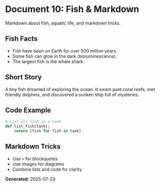 # Document 10: Fish & Markdown

Markdown about fish, aquatic life, and markdown tricks.

## Fish Facts
- Fish have been on Earth for over 500 million years.
- Some fish can glow in the dark (bioluminescence).
- The largest fish is the whale shark.

## Short Story
A tiny fish dreamed of exploring the ocean. It swam past coral reefs, met friendly dolphins, and discovered a sunken ship full of mysteries.

## Code Example
```python
# List all fish in a tank
def list_fish(tank):
    return [fish for fish in tank]
```

## Markdown Tricks
- Use `>` for blockquotes
- Use images for diagrams
- Combine lists and code for clarity

**Generated:** 2025-07-23
